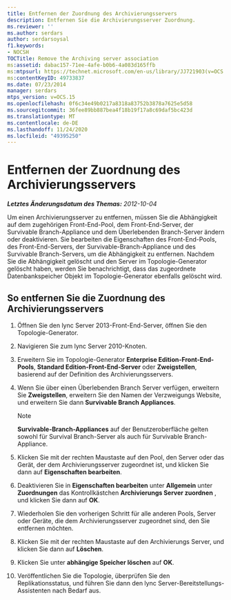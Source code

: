 ```yaml
---
title: Entfernen der Zuordnung des Archivierungsservers
description: Entfernen Sie die Archivierungsserver Zuordnung.
ms.reviewer: ''
ms.author: serdars
author: serdarsoysal
f1.keywords:
- NOCSH
TOCTitle: Remove the Archiving server association
ms:assetid: dabac157-71ee-4afe-b0b6-4a083d165ffb
ms:mtpsurl: https://technet.microsoft.com/en-us/library/JJ721903(v=OCS.15)
ms:contentKeyID: 49733837
ms.date: 07/23/2014
manager: serdars
mtps_version: v=OCS.15
ms.openlocfilehash: 0f6c34e49b0217a8318a83752b3878a7625e5d58
ms.sourcegitcommit: 36fee89bb887bea4f18b19f17a8c69daf5bc423d
ms.translationtype: MT
ms.contentlocale: de-DE
ms.lasthandoff: 11/24/2020
ms.locfileid: "49395250"
---
```

# <a name="remove-the-archiving-server-association"></a>Entfernen der Zuordnung des Archivierungsservers

<div data-xmlns="http://www.w3.org/1999/xhtml">

<div class="topic" data-xmlns="http://www.w3.org/1999/xhtml" data-msxsl="urn:schemas-microsoft-com:xslt" data-cs="https://msdn.microsoft.com/">

<div data-asp="https://msdn2.microsoft.com/asp">



</div>

<div id="mainSection">

<div id="mainBody">

<span> </span>

_**Letztes Änderungsdatum des Themas:** 2012-10-04_

Um einen Archivierungsserver zu entfernen, müssen Sie die Abhängigkeit auf dem zugehörigen Front-End-Pool, dem Front-End-Server, der Survivable Branch-Appliance und dem Überlebenden Branch-Server ändern oder deaktivieren. Sie bearbeiten die Eigenschaften des Front-End-Pools, des Front-End-Servers, der Survivable-Branch-Appliance und des Survivable Branch-Servers, um die Abhängigkeit zu entfernen. Nachdem Sie die Abhängigkeit gelöscht und den Server im Topologie-Generator gelöscht haben, werden Sie benachrichtigt, dass das zugeordnete Datenbankspeicher Objekt im Topologie-Generator ebenfalls gelöscht wird.

<div>

## <a name="to-remove-the-archiving-server-association"></a>So entfernen Sie die Zuordnung des Archivierungsservers

1.  Öffnen Sie den lync Server 2013-Front-End-Server, öffnen Sie den Topologie-Generator.

2.  Navigieren Sie zum lync Server 2010-Knoten.

3.  Erweitern Sie im Topologie-Generator **Enterprise Edition-Front-End-Pools**, **Standard Edition-Front-End-Server** oder **Zweigstellen**, basierend auf der Definition des Archivierungsservers.

4.  Wenn Sie über einen Überlebenden Branch Server verfügen, erweitern Sie **Zweigstellen**, erweitern Sie den Namen der Verzweigungs Website, und erweitern Sie dann **Survivable Branch Appliances**.
    
    <div>
    

    > [!NOTE]  
    > <STRONG>Survivable-Branch-Appliances</STRONG> auf der Benutzeroberfläche gelten sowohl für Survival Branch-Server als auch für Survivable Branch-Appliance.

    
    </div>

5.  Klicken Sie mit der rechten Maustaste auf den Pool, den Server oder das Gerät, der dem Archivierungsserver zugeordnet ist, und klicken Sie dann auf **Eigenschaften bearbeiten**.

6.  Deaktivieren Sie in **Eigenschaften bearbeiten** unter **Allgemein** unter **Zuordnungen** das Kontrollkästchen **Archivierungs Server zuordnen** , und klicken Sie dann auf **OK**.

7.  Wiederholen Sie den vorherigen Schritt für alle anderen Pools, Server oder Geräte, die dem Archivierungsserver zugeordnet sind, den Sie entfernen möchten.

8.  Klicken Sie mit der rechten Maustaste auf den Archivierungs Server, und klicken Sie dann auf **Löschen**.

9.  Klicken Sie unter **abhängige Speicher löschen** auf **OK**.

10. Veröffentlichen Sie die Topologie, überprüfen Sie den Replikationsstatus, und führen Sie dann den lync Server-Bereitstellungs-Assistenten nach Bedarf aus.

</div>

</div>

<span> </span>

</div>

</div>

</div>

